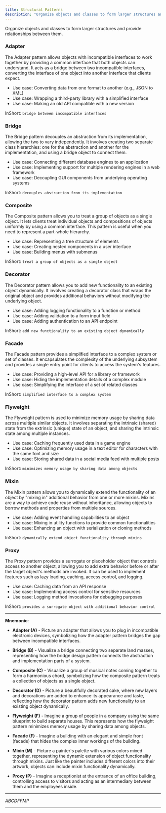 ```yaml
---
title: Structural Patterns
description: "Organize objects and classes to form larger structures and provide relationships between them."
---
```


Organize objects and classes to form larger structures and provide relationships between them.

### Adapter

The Adapter pattern allows objects with incompatible interfaces to work together by providing a common interface that both objects can understand. It acts as a bridge between two incompatible interfaces, converting the interface of one object into another interface that clients expect.

- Use case: Converting data from one format to another (e.g., JSON to XML)
- Use case: Wrapping a third-party library with a simplified interface
- Use case: Making an old API compatible with a new version

InShort: `bridge between incompatible interfaces`

<!-- Details: [Purpose, Context and Participants](adaptor) -->

<!-- Code: [adaptor.js](adaptor/adaptor.js), [adaptor.swift](adaptor/adaptor.swift) -->

### Bridge

The Bridge pattern decouples an abstraction from its implementation, allowing the two to vary independently. It involves creating two separate class hierarchies: one for the abstraction and another for the implementation, and using a bridge object to connect them.

- Use case: Connecting different database engines to an application
- Use case: Implementing support for multiple rendering engines in a web framework
- Use case: Decoupling GUI components from underlying operating systems

InShort: `decouples abstraction from its implementation`

<!-- Details: [Purpose, Context and Participants](bridge) -->

<!-- Code: [bridge.js](bridge/bridge.js), [bridge.swift](bridge/bridge.swift) -->

### Composite

The Composite pattern allows you to treat a group of objects as a single object. It lets clients treat individual objects and compositions of objects uniformly by using a common interface. This pattern is useful when you need to represent a part-whole hierarchy.

- Use case: Representing a tree structure of elements
- Use case: Creating nested components in a user interface
- Use case: Building menus with submenus

InShort: `treat a group of objects as a single object`

<!-- Details: [Purpose, Context and Participants](composite) -->

<!-- Code: [composite.js](composite/composite.js), [composite.swift](composite/composite.swift) -->

### Decorator

The Decorator pattern allows you to add new functionality to an existing object dynamically. It involves creating a decorator class that wraps the original object and provides additional behaviors without modifying the underlying object.

- Use case: Adding logging functionality to a function or method
- Use case: Adding validation to a form input field
- Use case: Adding authentication to an API endpoint

InShort: `add new functionality to an existing object dynamically`

<!-- Details: [Purpose, Context and Participants](decorator) -->

<!-- Code: [decorator.js](decorator/decorator.js), [decorator.swift](decorator/decorator.swift) -->

### Facade

The Facade pattern provides a simplified interface to a complex system or set of classes. It encapsulates the complexity of the underlying subsystem and provides a single entry point for clients to access the system's features.

- Use case: Providing a high-level API for a library or framework
- Use case: Hiding the implementation details of a complex module
- Use case: Simplifying the interface of a set of related classes

InShort: `simplified interface to a complex system`

<!-- Details: [Purpose, Context and Participants](facade) -->

<!-- Code: [facade.js](facade/facade.js), [facade.swift](facade/facade.swift) -->

### Flyweight

The Flyweight pattern is used to minimize memory usage by sharing data across multiple similar objects. It involves separating the intrinsic (shared) state from the extrinsic (unique) state of an object, and sharing the intrinsic state among multiple instances.

- Use case: Caching frequently used data in a game engine
- Use case: Optimizing memory usage in a text editor for characters with the same font and size
- Use case: Storing shared data in a social media feed with multiple posts

InShort: `minimizes memory usage by sharing data among objects`

<!-- Details: [Purpose, Context and Participants](flyweight) -->

<!-- Code: [flyweight.js](flyweight/flyweight.js), [flyweight.swift](flyweight/flyweight.swift) -->

### Mixin

The Mixin pattern allows you to dynamically extend the functionality of an object by "mixing in" additional behavior from one or more mixins. Mixins are a way to achieve code reuse without inheritance, allowing objects to borrow methods and properties from multiple sources.

- Use case: Adding event handling capabilities to an object
- Use case: Mixing in utility functions to provide common functionalities
- Use case: Enhancing an object with serialization or cloning methods

InShort: `dynamically extend object functionality through mixins`

<!-- Details: [Purpose, Context and Participants](mixin) -->

<!-- Code: [mixin.js](mixin/mixin.js), [mixin.swift](mixin/mixin.swift) -->

### Proxy

The Proxy pattern provides a surrogate or placeholder object that controls access to another object, allowing you to add extra behavior before or after the target object's methods are invoked. It can be used to implement features such as lazy loading, caching, access control, and logging.

- Use case: Caching data from an API response
- Use case: Implementing access control for sensitive resources
- Use case: Logging method invocations for debugging purposes

InShort: `provides a surrogate object with additional behavior control`

<!-- Details: [Purpose, Context and Participants](proxy) -->

<!-- Code: [proxy.js](proxy/proxy.js), [proxy.swift](proxy/proxy.swift) -->

___

**Mnemonic**:

- **Adapter (A)** - Picture an adapter that allows you to plug in incompatible electronic devices, symbolizing how the adapter pattern bridges the gap between incompatible interfaces.

- **Bridge (B)** - Visualize a bridge connecting two separate land masses, representing how the bridge design pattern connects the abstraction and implementation parts of a system.

- **Composite (C)** - Visualize a group of musical notes coming together to form a harmonious chord, symbolizing how the composite pattern treats a collection of objects as a single object.
  
- **Decorator (D)** - Picture a beautifully decorated cake, where new layers and decorations are added to enhance its appearance and taste, reflecting how the decorator pattern adds new functionality to an existing object dynamically.

- **Flyweight (F)** - Imagine a group of people in a company using the same blueprint to build separate houses. This represents how the flyweight pattern minimizes memory usage by sharing data among objects.

- **Facade (F)** - Imagine a building with an elegant and simple front (facade) that hides the complex inner workings of the building.
  
- **Mixin (M)** - Picture a painter's palette with various colors mixed together, representing the dynamic extension of object functionality through mixins. Just like the painter includes different colors into their artwork, objects can include mixin functionality dynamically.

- **Proxy (P)** - Imagine a receptionist at the entrance of an office building, controlling access to visitors and acting as an intermediary between them and the employees inside.

___
_ABCDFFMP_
___

